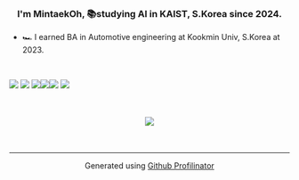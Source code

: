 ### <div align="center">I'm MintaekOh, 📚studying AI in KAIST, S.Korea since 2024.</div>  
  

- 🏎️ I earned BA in Automotive engineering at Kookmin Univ, S.Korea at 2023.  
  

<br/>  


<img src="https://img.shields.io/badge/PyTorch-EE4C2C?style=for-the-badge&logo=PyTorch&logoColor=white"> <img src="https://img.shields.io/badge/Python-3776AB?style=for-the-badge&logo=Python&logoColor=white"> <img src="https://img.shields.io/badge/opencv-5C3EE8?style=for-the-badge&logo=opencv&logoColor=black"><img src="https://img.shields.io/badge/TensorFlow-FF6F00?style=for-the-badge&logo=TensorFlow&logoColor=white"><img src="https://img.shields.io/badge/github-181717?style=for-the-badge&logo=github&logoColor=white">
<img src="https://img.shields.io/badge/copilot-000000?style=for-the-badge&logo=githubcopilot&logoColor=56b0e4">





</td><td valign="top" width="33%">



</td></tr></table>  

<br/>  

  

<br/>  

<div align="center">
<img src="https://komarev.com/ghpvc/?username=MinTagg&&style=flat-square" align="center" />
</div>  
  

<br/>  


<br />

----
<div align="center">Generated using <a href="https://profilinator.rishav.dev/" target="_blank">Github Profilinator</a></div>